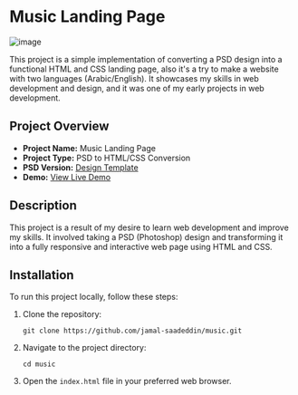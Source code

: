 # Music Landing Page

![image](https://github.com/Jamal-SaadEddin/music/assets/104212352/7c135426-af0e-4bfb-a6e6-cd9044bc3535)


This project is a simple implementation of converting a PSD design into a functional HTML and CSS landing page, also it's a try to make a website with two languages (Arabic/English). It showcases my skills in web development and design, and it was one of my early projects in web development.

## Project Overview

- **Project Name:** Music Landing Page
- **Project Type:** PSD to HTML/CSS Conversion
- **PSD Version:** [Design Template](https://www.freepik.com/free-psd/enjoy-music-landing-page_13762476.htm#query=landing%20page&position=3&from_view=search)
- **Demo:** [View Live Demo](https://jamal-saadeddin.github.io/Music/)

## Description

This project is a result of my desire to learn web development and improve my skills. It involved taking a PSD (Photoshop) design and transforming it into a fully responsive and interactive web page using HTML and CSS. 

## Installation

To run this project locally, follow these steps:

1. Clone the repository:
   ```
   git clone https://github.com/jamal-saadeddin/music.git
   ```

2. Navigate to the project directory:
   ```
   cd music
   ```

3. Open the `index.html` file in your preferred web browser.

